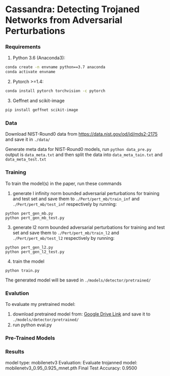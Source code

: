 # Cassandra: Detecting Trojaned Networks from Adversarial Perturbations


### Requirements

1) Python 3.6 (Anaconda3):
```bash
conda create -n envname python==3.7 anaconda
conda activate envname
```
2) Pytorch >=1.4:
```bash
conda install pytorch torchvision -c pytorch
```
3) Geffnet and scikit-image
```bash
pip install geffnet scikit-image
```

### Data

Download NIST-Round0 data from https://data.nist.gov/od/id/mds2-2175 and save it in `./data/`

Generate meta data for NIST-Round0  models, run `python data_pre.py` output is `data_meta.txt` and then split the data into `data_meta_tain.txt` and `data_meta_test.txt`

### Training

To train the model(s) in the paper, run these commands
1) generate l infinity norm bounded adversarial perturbations for training and test set
and save them to `./Pert/pert_mb/train_inf` and `./Pert/pert_mb/test_inf` respectively by running:
```
python pert_gen_mb.py
python pert_gen_mb_test.py 
```
3) generate l2 norm bounded adversarial perturbations for training and test set
and save them to `./Pert/pert_mb/train_l2` and `./Pert/pert_mb/test_l2` respectively by running:
```
python pert_gen_l2.py
python pert_gen_l2_test.py
```
4) train the model
```
python train.py
```
The generated model will be saved in `./models/detector/pretrained/`

### Evalution

To evaluate my pretrained model:
1) download pretrained model from: [Google Drive Link](https://drive.google.com/file/d/1gjrKbiVmYJwNujHN-m9kziy6ViERjezx/view?usp=sharing) and save it to `./models/detector/pretrained/`
2) run 
python eval.py

### Pre-Trained Models



### Results

model type: mobilenetv3
Evaluation:
Evaluate trojanned model: mobilenetv3_0.95_0.925_mnet.pth
Final Test Accuracy: 0.9500



